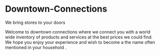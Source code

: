 <!Doctype html>
# Downtown-Connections
<hr1> We bring stores to your doors 
  </hr1>
<p> Welcome to downtown connections where we connect you with a world wide inventory of products and services at the best prices we could find. We hope you enjoy your experience and wish to become a the name often mentioned in your household .
 </p>        
